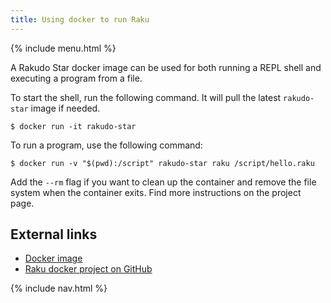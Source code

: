 ```yaml
---
title: Using docker to run Raku
---
```


{% include menu.html %}

A Rakudo Star docker image can be used for both running a REPL shell and executing a program from a file.

To start the shell, run the following command. It will pull the latest `rakudo-star` image if needed.

```console
$ docker run -it rakudo-star
```
To run a program, use the following command:

```console
$ docker run -v "$(pwd):/script" rakudo-star raku /script/hello.raku
```

Add the `--rm` flag if you want to clean up the container and remove the file system when the container exits. Find more instructions on the project page.

## External links

* [Docker image](https://hub.docker.com/_/rakudo-star/)
* [Raku docker project on GitHub](https://github.com/Raku/docker)

{% include nav.html %}
